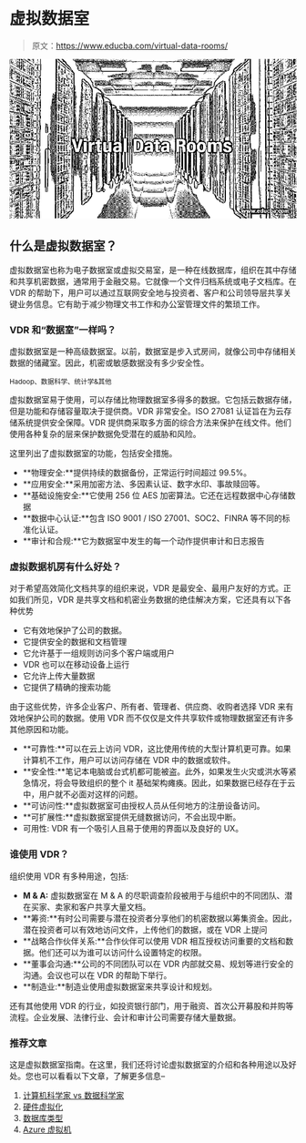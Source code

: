 # 虚拟数据室

> 原文：<https://www.educba.com/virtual-data-rooms/>

![Virtual Data Rooms](img/72b02bffb5a476fe8ab1dcc505b7b3eb.png)



## 什么是虚拟数据室？

虚拟数据室也称为电子数据室或虚拟交易室，是一种在线数据库，组织在其中存储和共享机密数据，通常用于金融交易。它就像一个文件归档系统或电子文档库。在 VDR 的帮助下，用户可以通过互联网安全地与投资者、客户和公司领导层共享关键业务信息。它有助于减少物理文书工作和办公室管理文件的繁琐工作。

### VDR 和“数据室”一样吗？

虚拟数据室是一种高级数据室。以前，数据室是步入式房间，就像公司中存储相关数据的储藏室。因此，机密或敏感数据没有多少安全性。

<small>Hadoop、数据科学、统计学&其他</small>

虚拟数据室易于使用，可以存储比物理数据室多得多的数据。它包括云数据存储，但是功能和存储容量取决于提供商。VDR 非常安全。ISO 27081 认证旨在为云存储系统提供安全保障。VDR 提供商采取多方面的综合方法来保护在线文件。他们使用各种复杂的层来保护数据免受潜在的威胁和风险。

这里列出了虚拟数据室的功能，包括安全措施。

*   **物理安全:**提供持续的数据备份，正常运行时间超过 99.5%。
*   **应用安全:**采用加密方法、多因素认证、数字水印、事故赎回等。
*   **基础设施安全:**它使用 256 位 AES 加密算法。它还在远程数据中心存储数据
*   **数据中心认证:**包含 ISO 9001 / ISO 27001、SOC2、FINRA 等不同的标准化认证。
*   **审计和合规:**它为数据室中发生的每一个动作提供审计和日志报告

### 虚拟数据机房有什么好处？

对于希望高效简化文档共享的组织来说，VDR 是最安全、最用户友好的方式。正如我们所见，VDR 是共享文档和机密业务数据的绝佳解决方案，它还具有以下各种优势

*   它有效地保护了公司的数据。
*   它提供安全的数据和文档管理
*   它允许基于一组规则访问多个客户端或用户
*   VDR 也可以在移动设备上运行
*   它允许上传大量数据
*   它提供了精确的搜索功能

由于这些优势，许多企业客户、所有者、管理者、供应商、收购者选择 VDR 来有效地保护公司的数据。使用 VDR 而不仅仅是文件共享软件或物理数据室还有许多其他原因和功能。

*   **可靠性:**可以在云上访问 VDR，这比使用传统的大型计算机更可靠。如果计算机不工作，用户可以访问存储在 VDR 中的数据或软件。
*   **安全性:**笔记本电脑或台式机都可能被盗。此外，如果发生火灾或洪水等紧急情况，将会导致组织的整个 it 基础架构瘫痪。因此，如果数据已经存在于云中，用户就不必面对这样的问题。
*   **可访问性:**虚拟数据室可由授权人员从任何地方的注册设备访问。
*   **可扩展性:**虚拟数据室提供无缝数据访问，不会出现中断。
*   可用性: VDR 有一个吸引人且易于使用的界面以及良好的 UX。

### 谁使用 VDR？

组织使用 VDR 有多种用途，包括:

*   **M & A:** 虚拟数据室在 M & A 的尽职调查阶段被用于与组织中的不同团队、潜在买家、卖家和客户共享大量文档。
*   **筹资:**有时公司需要与潜在投资者分享他们的机密数据以筹集资金。因此，潜在投资者可以有效地访问文件，上传他们的数据，或在 VDR 上提问
*   **战略合作伙伴关系:**合作伙伴可以使用 VDR 相互授权访问重要的文档和数据。他们还可以为谁可以访问什么设置特定的权限。
*   **董事会沟通:**公司的不同团队可以在 VDR 内部就交易、规划等进行安全的沟通。会议也可以在 VDR 的帮助下举行。
*   **制造业:**制造业使用虚拟数据室来共享设计和规划。

还有其他使用 VDR 的行业，如投资银行部门，用于融资、首次公开募股和并购等流程。企业发展、法律行业、会计和审计公司需要存储大量数据。

### 推荐文章

这是虚拟数据室指南。在这里，我们还将讨论虚拟数据室的介绍和各种用途以及好处。您也可以看看以下文章，了解更多信息–

1.  [计算机科学家 vs 数据科学家](https://www.educba.com/computer-scientist-vs-data-scientist/)
2.  [硬件虚拟化](https://www.educba.com/hardware-virtualization/)
3.  [数据库类型](https://www.educba.com/types-of-database/)
4.  [Azure 虚拟机](https://www.educba.com/azure-virtual-machines/)





